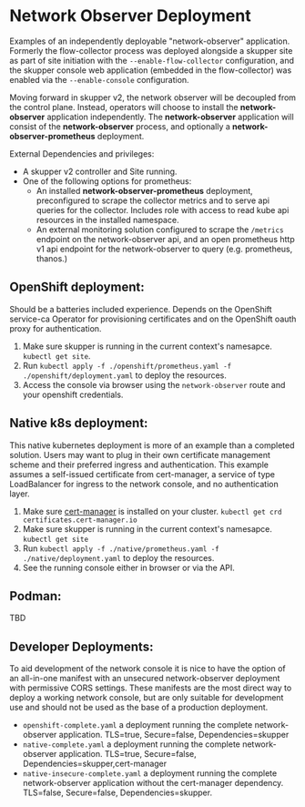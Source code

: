 # Network Observer Deployment

Examples of an independently deployable "network-observer" application. Formerly
the flow-collector process was deployed alongside a skupper site as part of
site initiation with the `--enable-flow-collector` configuration, and the skupper
console web application (embedded in the flow-collector) was enabled via the
`--enable-console` configuration.

Moving forward in skupper v2, the network observer will be decoupled from the
control plane. Instead, operators will choose to install the
**network-observer** application independently. The **network-observer**
application will consist of the **network-observer** process, and
optionally a **network-observer-prometheus** deployment.

External Dependencies and privileges:

* A skupper v2 controller and Site running.
* One of the following options for prometheus:
    * An installed **network-observer-prometheus** deployment, preconfigured to
      scrape the collector metrics and to serve api queries for the collector.
      Includes role with access to read kube api resources in the installed
      namespace.
    * An external monitoring solution configured to scrape the `/metrics`
      endpoint on the network-observer api, and an open prometheus
      http v1 api endpoint for the network-observer to query (e.g.
      prometheus, thanos.)

## OpenShift deployment:

Should be a batteries included experience. Depends on the OpenShift service-ca
Operator for provisioning certificates and on the OpenShift oauth proxy for
authentication.

1. Make sure skupper is running in the current context's namesapce. `kubectl get site`.
1. Run `kubectl apply -f ./openshift/prometheus.yaml -f ./openshift/deployment.yaml` to deploy the resources.
1. Access the console via browser using the `network-observer` route and your openshift credentials.

## Native k8s deployment:

This native kubernetes deployment is more of an example than a completed
solution. Users may want to plug in their own certificate management scheme and
their preferred ingress and authentication. This example assumes a self-issued
certificate from cert-manager, a service of type LoadBalancer for ingress to
the network console, and no authentication layer.

1. Make sure [cert-manager](https://cert-manager.io/) is installed on your cluster. `kubectl get crd certificates.cert-manager.io`
1. Make sure skupper is running in the current context's namesapce. `kubectl get site`
1. Run `kubectl apply -f ./native/prometheus.yaml -f ./native/deployment.yaml` to deploy the resources.
1. See the running console either in browser or via the API.

## Podman:

TBD

## Developer Deployments:

To aid development of the network console it is nice to have the option of an
all-in-one manifest with an unsecured network-observer deployment with
permissive CORS settings. These manifests are the most direct way to deploy a
working network console, but are only suitable for development use and should
not be used as the base of a production deployment.


* `openshift-complete.yaml` a deployment running the complete network-observer
  application. TLS=true, Secure=false, Dependencies=skupper
* `native-complete.yaml` a deployment running the complete network-observer
  application. TLS=true, Secure=false, Dependencies=skupper,cert-manager
* `native-insecure-complete.yaml` a deployment running the complete
  network-observer application without the cert-manager dependency. TLS=false,
  Secure=false, Dependencies=skupper.
